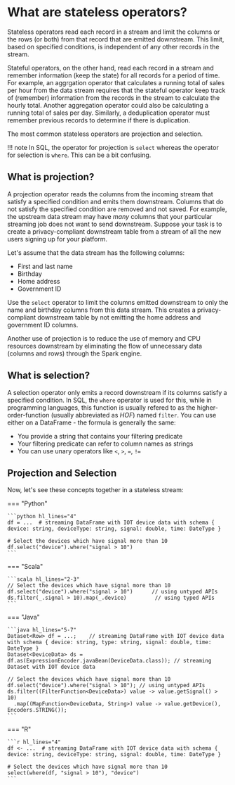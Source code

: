 # What are stateless operators?

Stateless operators read each record in a stream and limit the columns or the rows (or both) from that record that are emitted downstream. This limit, based on specified conditions, is independent of any other records in the stream.

Stateful operators, on the other hand, read each record in a stream and remember information (keep the state) for all records for a period of time. For example, an aggrgation operator that calculates a running total of sales per hour from the data stream requires that the stateful operator keep track of (remember) information from the records in the stream to calculate the hourly total. Another aggregation operator could also be calculating a running total of sales per day. Similarly, a deduplication operator must remember previous records to determine if there is duplication.

The most common stateless operators are projection and selection.

!!! note
    In SQL, the operator for projection is `select` whereas the operator for selection is `where`. This can be a bit confusing.

## What is projection?

A projection operator reads the columns from the incoming stream that satisfy a specified condition and emits them downstream. Columns that do not satisfy the specified condition are removed and not saved. For example, the upstream data stream may have _many_ columns that your particular streaming job does not want to send downstream. Suppose your task is to create a privacy-compliant downstream table from a stream of all the new users signing up for your platform.

Let's assume that the data stream has the following columns:

- First and last name
- Birthday
- Home address
- Government ID

Use the `select` operator to limit the columns emitted downstream to only the name and birthday columns from this data stream. This creates a privacy-compliant downstream table by not emitting the home address and government ID columns.

Another use of projection is to reduce the use of memory and CPU resources downstream by eliminating the flow of unnecessary data (columns and rows) through the Spark engine.

## What is selection?

A selection operator only emits a record downstream if its columns satisfy a specified condition. In SQL, the `where` operator is used for this, while in programming languages, this function is usually refered to as the higher-order-function (usually abbreviated as _HOF_) named `filter`. You can use either on a DataFrame - the formula is generally the same:

- You provide a string that contains your filtering predicate
- Your filtering predicate can refer to column names as strings
- You can use unary operators like `<`, `>`, `=`, `!=`

## Projection and Selection

Now, let's see these concepts together in a stateless stream:

=== "Python"

    ```python hl_lines="4"
    df = ...  # streaming DataFrame with IOT device data with schema { device: string, deviceType: string, signal: double, time: DateType }

    # Select the devices which have signal more than 10
    df.select("device").where("signal > 10")
    ```
=== "Scala"

    ```scala hl_lines="2-3"
    // Select the devices which have signal more than 10
    df.select("device").where("signal > 10")      // using untyped APIs
    ds.filter(_.signal > 10).map(_.device)         // using typed APIs
    ```
=== "Java"

    ```java hl_lines="5-7"
    Dataset<Row> df = ...;    // streaming DataFrame with IOT device data with schema { device: string, type: string, signal: double, time: DateType }
    Dataset<DeviceData> ds = df.as(ExpressionEncoder.javaBean(DeviceData.class)); // streaming Dataset with IOT device data

    // Select the devices which have signal more than 10
    df.select("device").where("signal > 10"); // using untyped APIs
    ds.filter((FilterFunction<DeviceData>) value -> value.getSignal() > 10)
      .map((MapFunction<DeviceData, String>) value -> value.getDevice(), Encoders.STRING());
    ```
=== "R"

    ```r hl_lines="4"
    df <- ...  # streaming DataFrame with IOT device data with schema { device: string, deviceType: string, signal: double, time: DateType }

    # Select the devices which have signal more than 10
    select(where(df, "signal > 10"), "device")
    ```
